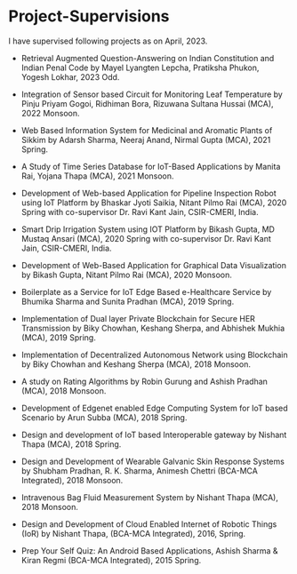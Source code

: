 # Project-Supervisions

I have supervised following projects as on April, 2023.

* Retrieval Augmented Question-Answering on Indian Constitution and Indian Penal Code by Mayel Lyangten Lepcha, Pratiksha Phukon, Yogesh Lokhar, 2023 Odd.
  
*	Integration of Sensor based Circuit for Monitoring Leaf Temperature by Pinju Priyam Gogoi, Ridhiman Bora, Rizuwana Sultana Hussai (MCA), 2022 Monsoon.

*	Web Based Information System for Medicinal and Aromatic Plants of Sikkim by Adarsh Sharma, Neeraj Anand, Nirmal Gupta (MCA), 2021 Spring.

*	A Study of Time Series Database for IoT-Based Applications by Manita Rai, Yojana Thapa (MCA), 2021 Monsoon.

*	Development of Web-based Application for Pipeline Inspection Robot using IoT Platform by Bhaskar Jyoti Saikia, Nitant Pilmo Rai (MCA), 2020 Spring with co-supervisor Dr. Ravi Kant Jain, CSIR-CMERI, India.

*	Smart Drip Irrigation System using IOT Platform by Bikash Gupta, MD Mustaq Ansari (MCA), 2020 Spring with co-supervisor Dr. Ravi Kant Jain, CSIR-CMERI, India.

*	Development of Web-Based Application for Graphical Data Visualization by Bikash Gupta, Nitant Pilmo Rai (MCA), 2020 Monsoon.

*	Boilerplate as a Service for IoT Edge Based e-Healthcare Service by Bhumika Sharma and Sunita Pradhan (MCA), 2019 Spring.

*	Implementation of Dual layer Private Blockchain for Secure HER Transmission by Biky Chowhan, Keshang Sherpa, and Abhishek Mukhia (MCA), 2019 Spring.

*	Implementation of Decentralized Autonomous Network using Blockchain by Biky Chowhan and Keshang Sherpa (MCA), 2018 Monsoon.

*	A study on Rating Algorithms by Robin Gurung and Ashish Pradhan (MCA), 2018 Monsoon.

*	Development of Edgenet enabled Edge Computing System for IoT based Scenario by Arun Subba (MCA), 2018 Spring.  

*	Design and development of IoT based Interoperable gateway by Nishant Thapa (MCA), 2018 Spring.

*	Design and Development of Wearable Galvanic Skin Response Systems by Shubham Pradhan, R. K. Sharma, Animesh Chettri (BCA-MCA Integrated), 2018 Monsoon.

*	Intravenous Bag Fluid Measurement System by Nishant Thapa (MCA), 2018 Monsoon.

*	Design and Development of Cloud Enabled Internet of Robotic Things (IoR) by Nishant Thapa, (BCA-MCA Integrated), 2016, Spring.

*	Prep Your Self Quiz: An Android Based Applications, Ashish Sharma & Kiran Regmi (BCA-MCA Integrated), 2015 Spring.
